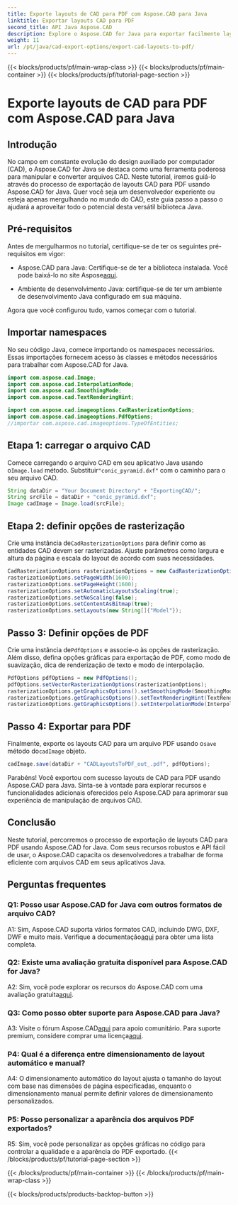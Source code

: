 ```yaml
---
title: Exporte layouts de CAD para PDF com Aspose.CAD para Java
linktitle: Exportar layouts CAD para PDF
second_title: API Java Aspose.CAD
description: Explore o Aspose.CAD for Java para exportar facilmente layouts de CAD para PDF. Eficiente, confiável e amigável ao desenvolvedor.
weight: 11
url: /pt/java/cad-export-options/export-cad-layouts-to-pdf/
---
```


{{< blocks/products/pf/main-wrap-class >}}
{{< blocks/products/pf/main-container >}}
{{< blocks/products/pf/tutorial-page-section >}}

# Exporte layouts de CAD para PDF com Aspose.CAD para Java

## Introdução

No campo em constante evolução do design auxiliado por computador (CAD), o Aspose.CAD for Java se destaca como uma ferramenta poderosa para manipular e converter arquivos CAD. Neste tutorial, iremos guiá-lo através do processo de exportação de layouts CAD para PDF usando Aspose.CAD for Java. Quer você seja um desenvolvedor experiente ou esteja apenas mergulhando no mundo do CAD, este guia passo a passo o ajudará a aproveitar todo o potencial desta versátil biblioteca Java.

## Pré-requisitos

Antes de mergulharmos no tutorial, certifique-se de ter os seguintes pré-requisitos em vigor:

-  Aspose.CAD para Java: Certifique-se de ter a biblioteca instalada. Você pode baixá-lo no site Aspose[aqui](https://releases.aspose.com/cad/java/).

- Ambiente de desenvolvimento Java: certifique-se de ter um ambiente de desenvolvimento Java configurado em sua máquina.

Agora que você configurou tudo, vamos começar com o tutorial.

## Importar namespaces

No seu código Java, comece importando os namespaces necessários. Essas importações fornecem acesso às classes e métodos necessários para trabalhar com Aspose.CAD for Java.

```java
import com.aspose.cad.Image;
import com.aspose.cad.InterpolationMode;
import com.aspose.cad.SmoothingMode;
import com.aspose.cad.TextRenderingHint;

import com.aspose.cad.imageoptions.CadRasterizationOptions;
import com.aspose.cad.imageoptions.PdfOptions;
//importar com.aspose.cad.imageoptions.TypeOfEntities;
```

## Etapa 1: carregar o arquivo CAD

 Comece carregando o arquivo CAD em seu aplicativo Java usando o`Image.load` método. Substituir`"conic_pyramid.dxf"` com o caminho para o seu arquivo CAD.

```java
String dataDir = "Your Document Directory" + "ExportingCAD/";
String srcFile = dataDir + "conic_pyramid.dxf";
Image cadImage = Image.load(srcFile);
```

## Etapa 2: definir opções de rasterização

 Crie uma instância de`CadRasterizationOptions` para definir como as entidades CAD devem ser rasterizadas. Ajuste parâmetros como largura e altura da página e escala do layout de acordo com suas necessidades.

```java
CadRasterizationOptions rasterizationOptions = new CadRasterizationOptions();
rasterizationOptions.setPageWidth(1600);
rasterizationOptions.setPageHeight(1600);
rasterizationOptions.setAutomaticLayoutsScaling(true);
rasterizationOptions.setNoScaling(false);
rasterizationOptions.setContentAsBitmap(true);
rasterizationOptions.setLayouts(new String[]{"Model"});
```

## Passo 3: Definir opções de PDF

 Crie uma instância de`PdfOptions` e associe-o às opções de rasterização. Além disso, defina opções gráficas para exportação de PDF, como modo de suavização, dica de renderização de texto e modo de interpolação.

```java
PdfOptions pdfOptions = new PdfOptions();
pdfOptions.setVectorRasterizationOptions(rasterizationOptions);
rasterizationOptions.getGraphicsOptions().setSmoothingMode(SmoothingMode.HighQuality);
rasterizationOptions.getGraphicsOptions().setTextRenderingHint(TextRenderingHint.AntiAliasGridFit);
rasterizationOptions.getGraphicsOptions().setInterpolationMode(InterpolationMode.HighQualityBicubic);
```

## Passo 4: Exportar para PDF

 Finalmente, exporte os layouts CAD para um arquivo PDF usando o`save` método do`cadImage` objeto.

```java
cadImage.save(dataDir + "CADLayoutsToPDF_out_.pdf", pdfOptions);
```

Parabéns! Você exportou com sucesso layouts de CAD para PDF usando Aspose.CAD para Java. Sinta-se à vontade para explorar recursos e funcionalidades adicionais oferecidos pelo Aspose.CAD para aprimorar sua experiência de manipulação de arquivos CAD.

## Conclusão

Neste tutorial, percorremos o processo de exportação de layouts CAD para PDF usando Aspose.CAD for Java. Com seus recursos robustos e API fácil de usar, o Aspose.CAD capacita os desenvolvedores a trabalhar de forma eficiente com arquivos CAD em seus aplicativos Java.

## Perguntas frequentes

### Q1: Posso usar Aspose.CAD for Java com outros formatos de arquivo CAD?

 A1: Sim, Aspose.CAD suporta vários formatos CAD, incluindo DWG, DXF, DWF e muito mais. Verifique a documentação[aqui](https://reference.aspose.com/cad/java/) para obter uma lista completa.

### Q2: Existe uma avaliação gratuita disponível para Aspose.CAD for Java?

 A2: Sim, você pode explorar os recursos do Aspose.CAD com uma avaliação gratuita[aqui](https://releases.aspose.com/).

### Q3: Como posso obter suporte para Aspose.CAD para Java?

 A3: Visite o fórum Aspose.CAD[aqui](https://forum.aspose.com/c/cad/19) para apoio comunitário. Para suporte premium, considere comprar uma licença[aqui](https://purchase.aspose.com/buy).

### P4: Qual é a diferença entre dimensionamento de layout automático e manual?

A4: O dimensionamento automático do layout ajusta o tamanho do layout com base nas dimensões de página especificadas, enquanto o dimensionamento manual permite definir valores de dimensionamento personalizados.

### P5: Posso personalizar a aparência dos arquivos PDF exportados?

R5: Sim, você pode personalizar as opções gráficas no código para controlar a qualidade e a aparência do PDF exportado.
{{< /blocks/products/pf/tutorial-page-section >}}

{{< /blocks/products/pf/main-container >}}
{{< /blocks/products/pf/main-wrap-class >}}

{{< blocks/products/products-backtop-button >}}
